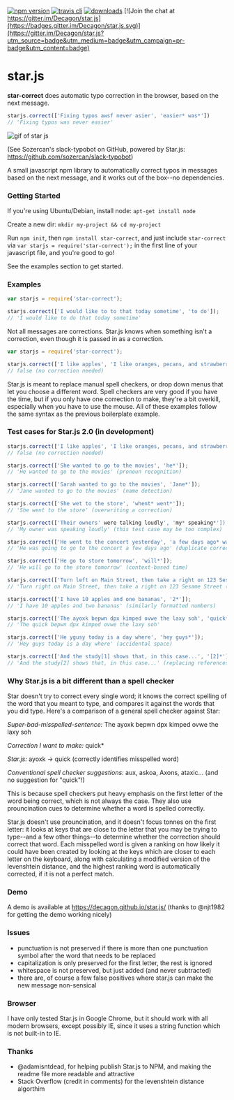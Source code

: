 [![npm version](https://badge.fury.io/js/star-correct.svg)](https://badge.fury.io/js/star-correct)  [![travis cli](https://travis-ci.org/Decagon/star.js.svg)](https://travis-ci.org/Decagon/star.js/branches)  [![downloads](https://img.shields.io/npm/dm/star-correct.svg)](https://www.npmjs.com/package/star-correct) [![Join the chat at https://gitter.im/Decagon/star.js](https://badges.gitter.im/Decagon/star.js.svg)](https://gitter.im/Decagon/star.js?utm_source=badge&utm_medium=badge&utm_campaign=pr-badge&utm_content=badge)

# star.js

**star-correct** does automatic typo correction in the browser, based on the next message.
```javascript
starjs.correct(['Fixing typos awsf never asier', 'easier* was*'])
// 'Fixing typos was never easier'
```

![gif of star js](https://camo.githubusercontent.com/4103442ab23201042fa832cd81ce0cb29fab642e/687474703a2f2f692e696d6775722e636f6d2f31595745554f532e676966)

(See Sozercan's slack-typobot on GitHub, powered by Star.js: https://github.com/sozercan/slack-typobot)

A small javascript npm library to automatically correct typos in messages based on the next message, and it works out of the box--no dependencies.

### Getting Started

If you're using Ubuntu/Debian, install node: `apt-get install node`

Create a new dir: `mkdir my-project && cd my-project`

Run `npm init`, then `npm install star-correct`, and just include `star-correct` via `var starjs = require('star-correct');` in the first line of your javascript file, and you're good to go!

See the examples section to get started.

### Examples

```javascript
var starjs = require('star-correct');

starjs.correct(['I would like to to that today sometime', 'to do']);
// 'I would like to do that today sometime'
```

Not all messages are corrections. Star.js knows when something isn't a correction, even though it is passed in as a correction.
```javascript
var starjs = require('star-correct');

starjs.correct(['I like apples', 'I like oranges, pecans, and strawberries, too.']);
// false (no correction needed)
```

Star.js is meant to replace manual spell checkers, or drop down menus that let you choose a different word. Spell checkers are very good if you have the time, but if you only have one correction to make, they're a bit overkill, especially when you have to use the mouse. All of these examples follow the same syntax as the previous boilerplate example.

### Test cases for Star.js 2.0 (in development)

```javascript
starjs.correct(['I like apples', 'I like oranges, pecans, and strawberries, too.']);
// false (no correction needed)

starjs.correct(['She wanted to go to the movies', 'he*']);
// 'He wanted to go to the movies' (pronoun recognition)

starjs.correct(['Sarah wanted to go to the movies', 'Jane*']);
// 'Jane wanted to go to the movies' (name detection)

starjs.correct(['She wet to the store', 'whent* went*']);
// 'She went to the store' (overwriting a correction)

starjs.correct(['Their owners' were talking loudly', 'my* speaking*']);
// 'My owner was speaking loudly' (this test case may be too complex)

starjs.correct(['He went to the concert yesterday', 'a few days ago* was going to go*']);
// 'He was going to go to the concert a few days ago' (duplicate corrections + time)

starjs.correct(['He go to store tomorrow', 'will*']);
// 'He will go to the store tomorrow' (context-based time)

starjs.correct(['Turn left on Main Street, then take a right on 123 Sesame Street', 'turn right*']);
// 'Turn right on Main Street, then take a right on 123 Sesame Street (direction)

starjs.correct(['I have 10 apples and one bananas', '2*']);
// 'I have 10 apples and two bananas' (similarly formatted numbers)

starjs.correct(['The ayoxk bepwn dpx kimped ovwe the laxy soh', 'quick**']);
// 'The quick bepwn dpx kimped ovwe the laxy soh'

starjs.correct(['He ygusy today is a day where', 'hey guys*']);
// 'Hey guys today is a day where' (accidental space)

starjs.correct(['And the study[1] shows that, in this case...', '[2]*']);
// 'And the study[2] shows that, in this case...' (replacing references)
```

### Why Star.js is a bit different than a spell checker

Star doesn't try to correct every single word; it knows the correct spelling of the word that you meant to type, and compares it against the words that you did type. Here's a comparison of a general spell checker against Star:

*Super-bad-misspelled-sentence:* The ayoxk bepwn dpx kimped ovwe the laxy soh

*Correction I want to make:* quick*

*Star.js:* ayoxk -> quick (correctly identifies misspelled word)

*Conventional spell checker suggestions:* aux, askoa, Axons, ataxic... (and no suggestion for "quick"!)

This is because spell checkers put heavy emphasis on the first letter of the word being correct, which is not always the case. They also use prouncination cues to determine whether a word is spelled correctly.

Star.js doesn't use prouncination, and it doesn't focus tonnes on the first letter: it looks at keys that are close to the letter that you may be trying to type--and a few other things--to determine whether the correction should correct that word. Each misspelled word is given a ranking on how likely it could have been created by looking at the keys which are closer to each letter on the keyboard, along with calculating a modified version of the levenshtein distance, and the highest ranking word is automatically corrected, if it is not a perfect match.

### Demo

A demo is available at https://decagon.github.io/star.js/ (thanks to @njt1982 for getting the demo working nicely)

### Issues

- punctuation is not preserved if there is more than one punctuation symbol after the word that needs to be replaced
- capitalization is only preserved for the first letter, the rest is ignored
- whitespace is not preserved, but just added (and never subtracted)
- there are, of course a few false positives where star.js can make the new message non-sensical

### Browser

I have only tested Star.js in Google Chrome, but it should work with all modern browsers, except possibly IE, since it uses a string function which is not built-in to IE.

### Thanks

- @adamisntdead, for helping publish Star.js to NPM, and making the readme file more readable and attractive
- Stack Overflow (credit in comments) for the levenshtein distance algorthim
